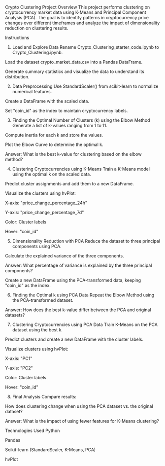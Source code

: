 Crypto Clustering Project
Overview
This project performs clustering on cryptocurrency market data using K-Means and Principal Component Analysis (PCA). The goal is to identify patterns in cryptocurrency price changes over different timeframes and analyze the impact of dimensionality reduction on clustering results.

Instructions
1. Load and Explore Data
Rename Crypto_Clustering_starter_code.ipynb to Crypto_Clustering.ipynb.

Load the dataset crypto_market_data.csv into a Pandas DataFrame.

Generate summary statistics and visualize the data to understand its distribution.

2. Data Preprocessing
Use StandardScaler() from scikit-learn to normalize numerical features.

Create a DataFrame with the scaled data.

Set "coin_id" as the index to maintain cryptocurrency labels.

3. Finding the Optimal Number of Clusters (k) using the Elbow Method
Generate a list of k-values ranging from 1 to 11.

Compute inertia for each k and store the values.

Plot the Elbow Curve to determine the optimal k.

Answer: What is the best k-value for clustering based on the elbow method?

4. Clustering Cryptocurrencies using K-Means
Train a K-Means model using the optimal k on the scaled data.

Predict cluster assignments and add them to a new DataFrame.

Visualize the clusters using hvPlot:

X-axis: "price_change_percentage_24h"

Y-axis: "price_change_percentage_7d"

Color: Cluster labels

Hover: "coin_id"

5. Dimensionality Reduction with PCA
Reduce the dataset to three principal components using PCA.

Calculate the explained variance of the three components.

Answer: What percentage of variance is explained by the three principal components?

Create a new DataFrame using the PCA-transformed data, keeping "coin_id" as the index.

6. Finding the Optimal k using PCA Data
Repeat the Elbow Method using the PCA-transformed dataset.

Answer: How does the best k-value differ between the PCA and original datasets?

7. Clustering Cryptocurrencies using PCA Data
Train K-Means on the PCA dataset using the best k.

Predict clusters and create a new DataFrame with the cluster labels.

Visualize clusters using hvPlot:

X-axis: "PC1"

Y-axis: "PC2"

Color: Cluster labels

Hover: "coin_id"

8. Final Analysis
Compare results:

How does clustering change when using the PCA dataset vs. the original dataset?

Answer: What is the impact of using fewer features for K-Means clustering?

Technologies Used
Python

Pandas

Scikit-learn (StandardScaler, K-Means, PCA)

hvPlot
